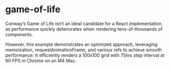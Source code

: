 # game-of-life

Conway’s Game of Life isn’t an ideal candidate for a React implementation, as performance quickly deteriorates when rendering tens-of-thousands of components.

However, this example demonstrates an optimized approach, leveraging memoization, requestAnimationFrame, and various refs to achieve smooth performance. It efficiently renders a 100x100 grid with 75ms step interval at 60 FPS in Chrome on an M4 Mac.
